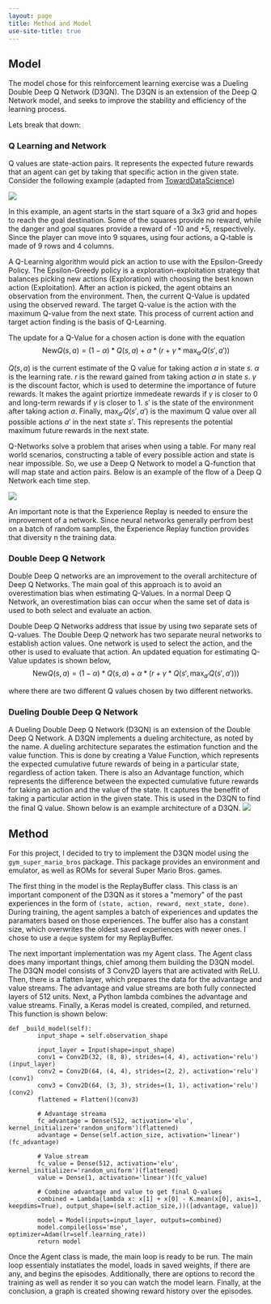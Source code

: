 ```yaml
---
layout: page
title: Method and Model
use-site-title: true
---
```

## Model

The model chose for this reinforcement learning exercise was a Dueling Double Deep Q Network (D3QN). The D3QN is an extension of the Deep Q Network model, and seeks to improve the stability and efficiency of the learning process.

Lets break that down:

### Q Learning and Network

Q values are state-action pairs. It represents the expected future rewards that an agent can get by taking that specific action in the given state. Consider the following example (adapted from <a href="https://towardsdatascience.com/reinforcement-learning-explained-visually-part-4-q-learning-step-by-step-b65efb731d3e">TowardDataScience</a>)

<img src = "https://miro.medium.com/v2/resize:fit:484/format:webp/1*dPUsXxEpd2dmXfZlJSwKDw.png">

In this example, an agent starts in the start square of a 3x3 grid and hopes to reach the goal destination. Some of the squares provide no reward, while the danger and goal squares provide a reward of -10 and +5, respectively. Since the player can move into 9 squares, using four actions, a Q-table is made of 9 rows and 4 columns.

A Q-Learning algorithm would pick an action to use with the Epsilon-Greedy Policy. The Epsilon-Greedy policy is a exploration-exploitation strategy that balances picking new actions (Exploration) with choosing the best known action (Exploitation). After an action is picked, the agent obtains an observation from the environment. Then, the current Q-Value is updated using the observed reward. The target Q-value is the action with the maximum Q-value from the next state. This process of current action and target action finding is the basis of Q-Learning.

The update for a Q-Value for a chosen action is done with the equation
$${\text{New}Q(s,a) = (1-\alpha)* Q(s,a) + \alpha * (r + \gamma * \text{max}_{a'}Q(s',a'))}$$

$Q(s,a)$ is the current estimate of the Q value for taking action $a$ in state $s$. $\alpha$ is the learning rate. $r$ is the reward gained from taking action $a$ in state $s$. $\gamma$ is the discount factor, which is used to determine the importance of future rewards. It makes the againt priortize immedeate rewards if $\gamma$ is closer to 0 and long-term rewards if $\gamma$ is closer to 1. $s'$ is the state of the environment after taking action $a$. Finally, $\text{max}_{a'}Q(s',a')$ is the maximum Q value over all possible actions $a'$ in the next state $s'$. This represents the potential maximum future rewards in the next state.

Q-Networks solve a problem that arises when using a table. For many real world scenarios, constructing a table of every possible action and state is near impossible. So, we use a Deep Q Network to model a Q-function that will map state and action pairs. Below is an example of the flow of a Deep Q Network each time step.

<img src = "https://miro.medium.com/v2/resize:fit:2000/format:webp/1*ibWj_Ym7JWhz551PrHTUkA.png">

An important note is that the Experience Replay is needed to ensure the improvement of a network. Since neural networks generally perfrom best on a batch of random samples, the Experience Replay function provides that diversity n the training data.

### Double Deep Q Network
Double Deep Q networks are an improvement to the overall architecture of Deep Q Networks. The main goal of this approach is to avoid an overestimation bias when estimating Q-Values. In a normal Deep Q Network, an overestimation bias can occur when the same set of data is used to both select and evaluate an action.

Double Deep Q Networks address that issue by using two separate sets of Q-values. The Double Deep Q network has two separate neural networks to establish action values. One network is used to select the action, and the other is used to evaluate that action. An updated equation for estimating Q-Value updates is shown below,
$${\text{New}Q(s,a) = (1-\alpha)* Q(s,a) + \alpha * (r + \gamma * Q(s', \text{max}_{a'}Q(s',a')))}$$

where there are two different Q values chosen by two different networks.

### Dueling Double Deep Q Network

A Dueling Double Deep Q Network (D3QN) is an extension of the Double Deep Q Network. A D3QN implements a dueling architecture, as noted by the name. A dueling architecture separates the estimation function and the value function. This is done by creating a Value Function, which represents the expected cumulative future rewards of being in a particular state, regardless of action taken. There is also an Advantage function, which represents the difference between the expected cumulative future rewards for taking an action and the value of the state. It captures the beneffit of taking a particular action in the given state. This is used in the D3QN to find the final Q value. Shown below is an example architecture of a D3QN.
<a href = "https://towardsdatascience.com/dueling-double-deep-q-learning-using-tensorflow-2-x-7bbbcec06a2a"><img src = "https://miro.medium.com/v2/resize:fit:640/format:webp/1*n8UyR2HxQPudoBbZ6z4MjA.png"></a>

## Method

For this project, I decided to try to implement the D3QN model using the `gym_super_mario_bros` package. This package provides an environment and emulator, as well as ROMs for several Super Mario Bros. games. 

The first thing in the model is the ReplayBuffer class. This class is an important component of the D3QN as it stores a "memory" of the past experiences in the form of `(state, action, reward, next_state, done)`. During training, the agent samples a batch of experiences and updates the paramaters based on those experiences. The buffer also has a constant size, which overwrites the oldest saved experiences with newer ones. I chose to use a `deque` system for my ReplayBuffer.

The next important implementation was my Agent class. The Agent class does many important things, chief among them building the D3QN model. The D3QN model consists of 3 Conv2D layers that are activated with ReLU. Then, there is a flatten layer, which prepares the data for the advantage and value streams. The advantage and value streams are both fully connected layers of 512 units. Next, a Python lambda combines the advantage and value streams. Finally, a Keras model is created, compiled, and returned. This function is shown below:

```    
def _build_model(self):
        input_shape = self.observation_shape

        input_layer = Input(shape=input_shape)
        conv1 = Conv2D(32, (8, 8), strides=(4, 4), activation='relu')(input_layer)
        conv2 = Conv2D(64, (4, 4), strides=(2, 2), activation='relu')(conv1)
        conv3 = Conv2D(64, (3, 3), strides=(1, 1), activation='relu')(conv2)
        flattened = Flatten()(conv3)

        # Advantage streama
        fc_advantage = Dense(512, activation='elu', kernel_initializer='random_uniform')(flattened)
        advantage = Dense(self.action_size, activation='linear')(fc_advantage)

        # Value stream
        fc_value = Dense(512, activation='elu', kernel_initializer='random_uniform')(flattened)
        value = Dense(1, activation='linear')(fc_value)

        # Combine advantage and value to get final Q-values
        combined = Lambda(lambda x: x[1] + x[0] - K.mean(x[0], axis=1, keepdims=True), output_shape=(self.action_size,))([advantage, value])

        model = Model(inputs=input_layer, outputs=combined)
        model.compile(loss='mse', optimizer=Adam(lr=self.learning_rate))
        return model
```

Once the Agent class is made, the main loop is ready to be run. The main loop essentialy instatiates the model, loads in saved weights, if there are any, and begins the episodes. Additionally, there are options to record the training as well as render it so you can watch the model learn. Finally, at the conclusion, a graph is created showing reward history over the episodes.
